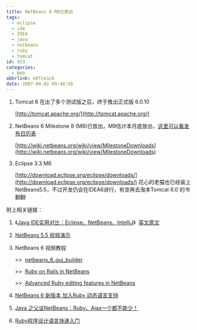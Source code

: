 ```yaml
---
title: NetBeans 6 M8已放出
tags:
  - eclipse
  - ide
  - IDEA
  - java
  - netbeans
  - ruby
  - tomcat
id: 933
categories:
  - Web
abbrlink: e0fce1c6
date: 2007-04-02 09:48:50
---
```


1.  Tomcat 6 在出了多个测试版之后，终于推出正式版 6.0.10

    [http://tomcat.apache.org/](http://tomcat.apache.org/)
2.  NetBeans 6 Milestone 8 (M8)已放出，M9估计本月底放出，[这里可以看发布日历表](http://wiki.netbeans.org/wiki/view/NB6Milestones)

    [http://wiki.netbeans.org/wiki/view/MilestoneDownloads](http://wiki.netbeans.org/wiki/view/MilestoneDownloads)
3.  Eclipse 3.3 M6

    [http://download.eclipse.org/eclipse/downloads/](http://download.eclipse.org/eclipse/downloads/)
花心的老猫也已经装上NetBeans5.5，不过开发仍会在IDEA6进行，有空再去淘本Tomcat 6.0 的书翻翻

附上相关链接：

1.  《[Java IDE实用对比：Eclipse、NetBeans、IntelliJ](http://news.csdn.net/n/20070321/102204.html)》  [英文原文](http://www.devx.com/Java/Article/34009)
2.  [NetBeans 5.5 视频演示](http://communications1.sun.com/r/c/r?2.1.3J1.2U2.1334OG.C28FGG..H.EOyi.1eJI.CfbEETE0)
3.  NetBeans 6 视频教程

    &gt;&gt;  [netbeans_6_gui_builder](http://www.netbeans.org/download/flash/netbeans_6_gui_builder/netbeans_6_gui_builder.html)

    &gt;&gt;  [Ruby on Rails in NetBeans](http://www.netbeans.org/download/flash/jruby_on_rails/jruby_on_rails.html)

    &gt;&gt;  [Advanced Ruby editing features in NetBeans](http://www.netbeans.org/download/flash/jruby_editing/jruby_editing.html)
4.  [NetBeans 6 新版本 加入Ruby 动态语言支持](http://news.csdn.net/n/20070302/101711.html)
5.  [Java 之父谈NetBeans：Ruby、Ajax一个都不能少！](http://blog.csdn.net/niushen/archive/2006/09/25/1275128.aspx)
6.  [Ruby程序设计语言快速入门](http://dev.yesky.com/461/2369961.shtml)